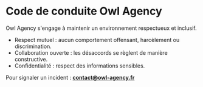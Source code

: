 # Code de conduite Owl Agency

Owl Agency s'engage à maintenir un environnement respectueux et inclusif.

- Respect mutuel : aucun comportement offensant, harcèlement ou discrimination.
- Collaboration ouverte : les désaccords se règlent de manière constructive.
- Confidentialité : respect des informations sensibles.

Pour signaler un incident : **contact@owl-agency.fr**
